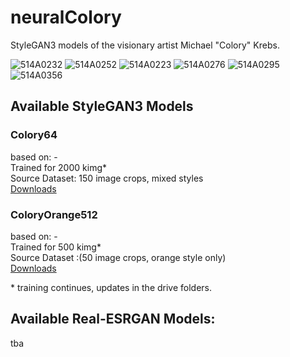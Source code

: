 # neuralColory
StyleGAN3 models of the visionary artist Michael "Colory" Krebs.

![514A0232](https://user-images.githubusercontent.com/10214666/149182929-cfdaa9ab-9053-46e4-820b-cbae7f406cf8.jpg)
![514A0252](https://user-images.githubusercontent.com/10214666/149183103-ef82171b-124e-47ca-bbd0-f594253149d3.jpg)
![514A0223](https://user-images.githubusercontent.com/10214666/149183153-e9d49377-33a0-47da-8c85-2374c2e057a6.jpg)
![514A0276](https://user-images.githubusercontent.com/10214666/149183186-286ae9b2-12cd-4eb8-b083-914737eaafa0.jpg)
![514A0295](https://user-images.githubusercontent.com/10214666/149183211-97db952c-1de2-464d-ac50-4a29a6d66caf.jpg)
![514A0356](https://user-images.githubusercontent.com/10214666/149183259-2de14f21-188e-4dda-b155-232e2187ee56.jpg)

## Available StyleGAN3 Models

### Colory64
based on: -<br>
Trained for 2000 kimg*<br>
Source Dataset: 150 image crops, mixed styles<br>
<a href="https://www.dropbox.com/sh/u563ztcuiuz8a7c/AACwFeRg-Ga9bNNhtNHVk_sKa?dl=0">Downloads</a><br>
### ColoryOrange512
based on: -<br>
Trained for 500 kimg*<br>
Source Dataset :(50 image crops, orange style only)<br>
<a href="https://www.dropbox.com/sh/1lot0m2b56hqj4j/AAABjdBzWKWiGoN7JCfHF6qFa?dl=0">Downloads</a><br>
<p>
* training continues, updates in the drive folders.

## Available Real-ESRGAN Models:
  tba

